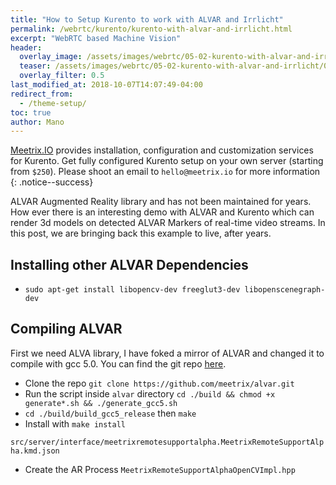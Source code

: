 ```yaml
---
title: "How to Setup Kurento to work with ALVAR and Irrlicht"
permalink: /webrtc/kurento/kurento-with-alvar-and-irrlicht.html
excerpt: "WebRTC based Machine Vision"
header:
  overlay_image: /assets/images/webrtc/05-02-kurento-with-alvar-and-irrlicht/05-02-kurento-with-alvar-and-irrlicht.jpg
  teaser: /assets/images/webrtc/05-02-kurento-with-alvar-and-irrlicht/05-02-kurento-with-alvar-and-irrlicht.jpg
  overlay_filter: 0.5
last_modified_at: 2018-10-07T14:07:49-04:00
redirect_from:
  - /theme-setup/
toc: true
author: Mano
---
```

[Meetrix.IO](https://meetrix.io) provides installation, configuration and customization services for Kurento.
Get fully configured Kurento setup on your own server (starting from `$250`).
Please shoot an email to `hello@meetrix.io` for more information
{: .notice--success}

ALVAR Augmented Reality library and has not been maintained for years. 
How ever there is an interesting demo with ALVAR and Kurento which can render  3d models on detected ALVAR Markers of real-time video streams.
In this post, we are bringing back this example to live, after years. 


Installing other ALVAR Dependencies
--
- `sudo apt-get install libopencv-dev freeglut3-dev libopenscenegraph-dev`


Compiling ALVAR
--
First we need ALVA library, I have foked a mirror of ALVAR and changed it to compile with gcc 5.0.
You can find the git repo [here](https://github.com/meetrix/alvar).
- Clone the repo `git clone https://github.com/meetrix/alvar.git`
- Run the script inside `alvar` directory `cd ./build && chmod +x generate*.sh && ./generate_gcc5.sh`
- `cd ./build/build_gcc5_release` then `make`
- Install with `make install`

`src/server/interface/meetrixremotesupportalpha.MeetrixRemoteSupportAlpha.kmd.json`
- Create the AR Process
`MeetrixRemoteSupportAlphaOpenCVImpl.hpp`

